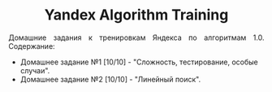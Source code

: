 <h1 align="center">Yandex Algorithm Training</h1>

<p align="justify">Домашние задания к тренировкам Яндекса по алгоритмам 1.0. Содержание:</p>
<ul>
  <li>Домашнее задание №1 [10/10] - "Сложность, тестирование, особые случаи".</li>
  <li>Домашнее задание №2 [10/10] - "Линейный поиск".</li>
</ul>
